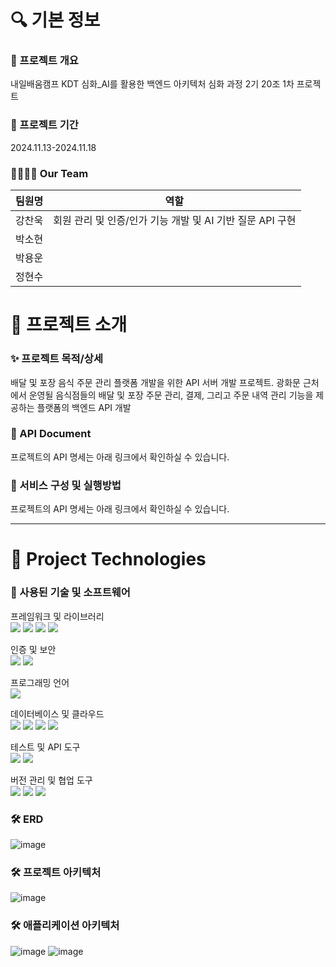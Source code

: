 # 🔍 기본 정보
### 🚀 프로젝트 개요
내일배움캠프 KDT 심화_AI를 활용한 백엔드 아키텍처 심화 과정 2기 20조 1차 프로젝트 

### 📅 프로젝트 기간 
2024.11.13-2024.11.18

### 👨‍👩‍👧‍👦 Our Team 
|팀원명|역할|
|:---:|:---:|
|강찬욱|회원 관리 및 인증/인가 기능 개발 및 AI 기반 질문 API 구현 |
|박소현| |
|박용운| |
|정현수| |

# 📖 프로젝트 소개

### ✨ 프로젝트 목적/상세
배달 및 포장 음식 주문 관리 플랫폼 개발을 위한 API 서버 개발 프로젝트.
광화문 근처에서 운영될 음식점들의 배달 및 포장 주문 관리, 결제, 그리고 주문 내역 관리 기능을 제공하는 플랫폼의 백엔드 API 개발

### 📂 API Document
프로젝트의 API 명세는 아래 링크에서 확인하실 수 있습니다.

### 📄 서비스 구성 및 실행방법
프로젝트의 API 명세는 아래 링크에서 확인하실 수 있습니다.

---

# 📖 Project Technologies
### 📝 사용된 기술 및 소프트웨어

프레임워크 및 라이브러리<br>
<img src="https://img.shields.io/badge/Spring-6DB33F?style=flat-square&logo=spring&logoColor=white"/> <img src="https://img.shields.io/badge/SpringBoot-6DB33F?style=flat-square&logo=springboot&logoColor=white"/> <img src="https://img.shields.io/badge/JPA-6DB33F?style=flat-square&logo=hibernate&logoColor=white"/> <img src="https://img.shields.io/badge/SpringDataJPA-6DB33F?style=flat-square&logo=spring&logoColor=white"/>

인증 및 보안<br>
<img src="https://img.shields.io/badge/JSONWebToken-000000?style=flat-square&logo=JsonWebToken&logoColor=white"/> <img src="https://img.shields.io/badge/SpringSecurity-6DB33F?style=flat-square&logo=SpringSecurity&logoColor=white"/>

프로그래밍 언어<br>
<img src="https://img.shields.io/badge/java-FF81F9?style=flat-square"/>

데이터베이스 및 클라우드<br>
<img src="https://img.shields.io/badge/PostgreSQL-4479A1?style=flat-square&logo=PostgreSQL&logoColor=white"/> <img src="https://img.shields.io/badge/AmazonEC2-FF9900?style=flat-square&logo=AmazonEC2&logoColor=white"/> <img src="https://img.shields.io/badge/AmazonRDS-527FFF?style=flat-square&logo=AmazonRDS&logoColor=white"/> <img src="https://img.shields.io/badge/Ubuntu-E95420?style=flat-square&logo=Ubuntu&logoColor=white"/>

테스트 및 API 도구<br>
<img src="https://img.shields.io/badge/Postman-FF6C37?style=flat-square&logo=Postman&logoColor=white"/>
<img src="https://img.shields.io/badge/Swagger-6DB33F?style=flat-square&logo=Swagger&logoColor=white"/>

버전 관리 및 협업 도구<br>
<img src="https://img.shields.io/badge/git-F05032?style=flat-square&logo=git&logoColor=white"/> <img src="https://img.shields.io/badge/github-181717?style=flat-square&logo=github&logoColor=white"/> <img src="https://img.shields.io/badge/Notion-000000?style=flat-square&logo=Notion&logoColor=white"/>

### 🛠 ERD
![image](https://github.com/user-attachments/assets/991ea981-7a82-4507-9150-d9205e518054)

### 🛠 프로젝트 아키텍처
![image](https://github.com/user-attachments/assets/f1536167-e562-4899-9858-6dd5b39319f1)

### 🛠 애플리케이션 아키텍처
![image](https://github.com/user-attachments/assets/f6f8f191-2b81-41fd-86b9-5cfb22a013da)
![image](https://github.com/user-attachments/assets/a2fdffc8-1cea-42fc-a2de-b6431f89f519)
